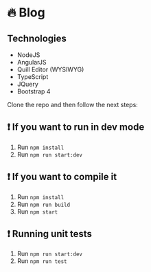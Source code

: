 # :fire: Blog

## Technologies

* NodeJS
* AngularJS
* Quill Editor (WYSIWYG)
* TypeScript
* JQuery
* Bootstrap 4

Clone the repo and then follow the next steps:

## :exclamation: If you want to run in dev mode
1. Run `npm install`
2. Run `npm run start:dev`

## :exclamation: If you want to compile it

1. Run `npm install`
2. Run `npm run build`
3. Run `npm start`

## :exclamation: Running unit tests

1. Run `npm run start:dev`
2. Run `npm run test`